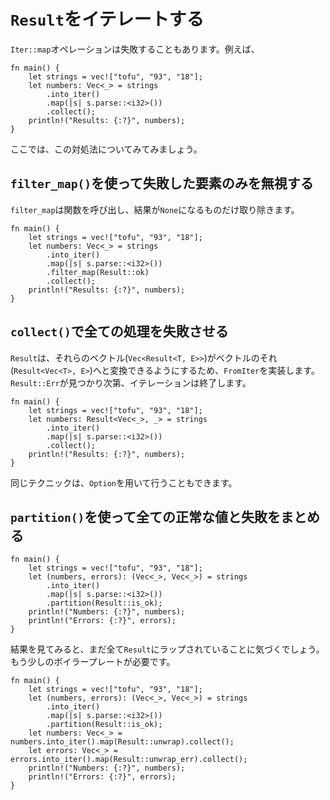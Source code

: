 <!--
# Iterating over `Result`s
-->
# `Result`をイテレートする

<!--
An `Iter::map` operation might fail, for example:
-->
`Iter::map`オペレーションは失敗することもあります。例えば、

```rust,editable
fn main() {
    let strings = vec!["tofu", "93", "18"];
    let numbers: Vec<_> = strings
        .into_iter()
        .map(|s| s.parse::<i32>())
        .collect();
    println!("Results: {:?}", numbers);
}
```

<!--
Let's step through strategies for handling this.
-->
ここでは、この対処法についてみてみましょう。

<!--
## Ignore the failed items with `filter_map()`
-->
## `filter_map()`を使って失敗した要素のみを無視する

<!--
`filter_map` calls a function and filters out the results that are `None`.
-->
`filter_map`は関数を呼び出し、結果が`None`になるものだけ取り除きます。

```rust,editable
fn main() {
    let strings = vec!["tofu", "93", "18"];
    let numbers: Vec<_> = strings
        .into_iter()
        .map(|s| s.parse::<i32>())
        .filter_map(Result::ok)
        .collect();
    println!("Results: {:?}", numbers);
}
```

<!--
## Fail the entire operation with `collect()`
-->
## `collect()`で全ての処理を失敗させる

<!--
`Result` implements `FromIter` so that a vector of results (`Vec<Result<T, E>>`)
can be turned into a result with a vector (`Result<Vec<T>, E>`). Once an
`Result::Err` is found, the iteration will terminate.
-->
`Result`は、それらのベクトル(`Vec<Result<T, E>>`)がベクトルのそれ(`Result<Vec<T>, E>`)へと変換できるようにするため、`FromIter`を実装します。`Result::Err`が見つかり次第、イテレーションは終了します。

```rust,editable
fn main() {
    let strings = vec!["tofu", "93", "18"];
    let numbers: Result<Vec<_>, _> = strings
        .into_iter()
        .map(|s| s.parse::<i32>())
        .collect();
    println!("Results: {:?}", numbers);
}
```

<!--
This same technique can be used with `Option`.
-->
同じテクニックは、`Option`を用いて行うこともできます。

<!--
## Collect all valid values and failures with `partition()`
-->
## `partition()`を使って全ての正常な値と失敗をまとめる

```rust,editable
fn main() {
    let strings = vec!["tofu", "93", "18"];
    let (numbers, errors): (Vec<_>, Vec<_>) = strings
        .into_iter()
        .map(|s| s.parse::<i32>())
        .partition(Result::is_ok);
    println!("Numbers: {:?}", numbers);
    println!("Errors: {:?}", errors);
}
```

<!--
When you look at the results, you'll note that everything is still wrapped in
`Result`.  A little more boilerplate is needed for this.
-->
結果を見てみると、まだ全て`Result`にラップされていることに気づくでしょう。もう少しのボイラープレートが必要です。

```rust,editable
fn main() {
    let strings = vec!["tofu", "93", "18"];
    let (numbers, errors): (Vec<_>, Vec<_>) = strings
        .into_iter()
        .map(|s| s.parse::<i32>())
        .partition(Result::is_ok);
    let numbers: Vec<_> = numbers.into_iter().map(Result::unwrap).collect();
    let errors: Vec<_> = errors.into_iter().map(Result::unwrap_err).collect();
    println!("Numbers: {:?}", numbers);
    println!("Errors: {:?}", errors);
}
```
